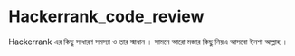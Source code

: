 # Hackerrank_code_review
Hackerrank এর কিছু সাধারণ সমস্যা ও তার স্মাধান । সামনে আরো মজার কিছু নিয়এ আসবো ইনশা আল্লাহ ।
